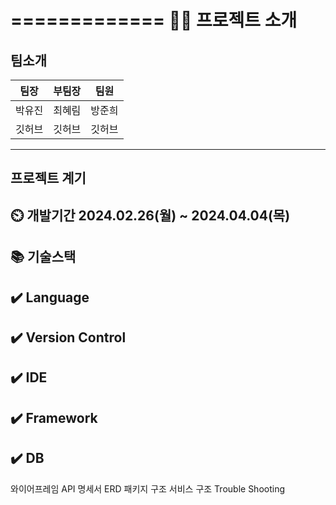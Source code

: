 
=============
👨‍🏫 프로젝트 소개
=============
팀소개
-------------
|팀장|부팀장|팀원|
|------|---|---|
|박유진|최혜림|방준희|
|깃허브|깃허브|깃허브|
-------------
프로젝트 계기
-------------
⏲️ 개발기간
2024.02.26(월) ~ 2024.04.04(목)
-------------
📚️ 기술스택
-------------
✔️ Language
-------------
✔️ Version Control
-------------
✔️ IDE
-------------
✔️ Framework
-------------
✔️ DB
-------------
와이어프레임
API 명세서
ERD
패키지 구조
서비스 구조
Trouble Shooting
